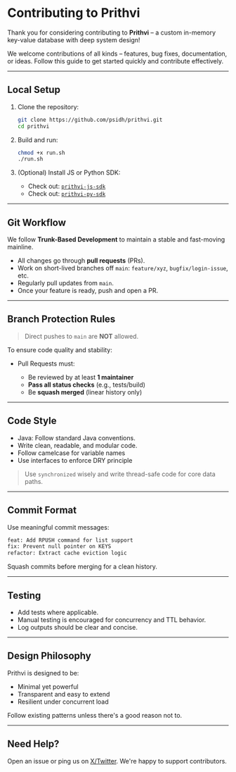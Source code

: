 # Contributing to Prithvi

Thank you for considering contributing to **Prithvi** – a custom in-memory key-value database with deep system design!

We welcome contributions of all kinds – features, bug fixes, documentation, or ideas. Follow this guide to get started quickly and contribute effectively.

---

## Local Setup

1. Clone the repository:

   ```bash
   git clone https://github.com/psidh/prithvi.git
   cd prithvi
   ```

2. Build and run:

   ```bash
   chmod +x run.sh
   ./run.sh
   ```

3. (Optional) Install JS or Python SDK:

   - Check out: [`prithvi-js-sdk`](https://github.com/psidh/prithvi-js-sdk)
   - Check out: [`prithvi-py-sdk`](https://github.com/psidh/prithvi-py-sdk)

---

## Git Workflow

We follow **Trunk-Based Development** to maintain a stable and fast-moving mainline.

- All changes go through **pull requests** (PRs).
- Work on short-lived branches off `main`:
  `feature/xyz`, `bugfix/login-issue`, etc.
- Regularly pull updates from `main`.
- Once your feature is ready, push and open a PR.

---

## Branch Protection Rules

> Direct pushes to `main` are **NOT** allowed.

To ensure code quality and stability:

- Pull Requests must:

  - Be reviewed by at least **1 maintainer**
  - **Pass all status checks** (e.g., tests/build)
  - Be **squash merged** (linear history only)

---

## Code Style

- Java: Follow standard Java conventions.
- Write clean, readable, and modular code.
- Follow camelcase for variable names
- Use interfaces to enforce DRY principle

> Use `synchronized` wisely and write thread-safe code for core data paths.

---

## Commit Format

Use meaningful commit messages:

```bash
feat: Add RPUSH command for list support
fix: Prevent null pointer on KEYS
refactor: Extract cache eviction logic
```

Squash commits before merging for a clean history.

---

## Testing

- Add tests where applicable.
- Manual testing is encouraged for concurrency and TTL behavior.
- Log outputs should be clear and concise.

---

## Design Philosophy

Prithvi is designed to be:

- Minimal yet powerful
- Transparent and easy to extend
- Resilient under concurrent load

Follow existing patterns unless there's a good reason not to.

---

## Need Help?

Open an issue or ping us on [X/Twitter](https://x.com/p_s1dharth). We're happy to support contributors.

```

```
